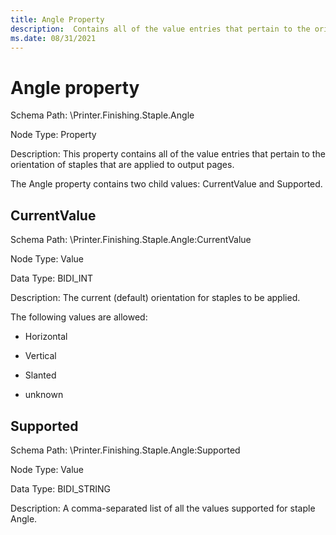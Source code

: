 ```yaml
---
title: Angle Property
description:  Contains all of the value entries that pertain to the orientation of staples.
ms.date: 08/31/2021
---
```


# Angle property

Schema Path: \\Printer.Finishing.Staple.Angle

Node Type: Property

Description: This property contains all of the value entries that pertain to the orientation of staples that are applied to output pages.

The Angle property contains two child values: CurrentValue and Supported.

## CurrentValue

Schema Path: \\Printer.Finishing.Staple.Angle:CurrentValue

Node Type: Value

Data Type: BIDI_INT

Description: The current (default) orientation for staples to be applied.

The following values are allowed:

- Horizontal

- Vertical

- Slanted

- unknown

## Supported

Schema Path: \\Printer.Finishing.Staple.Angle:Supported

Node Type: Value

Data Type: BIDI_STRING

Description: A comma-separated list of all the values supported for staple Angle.
